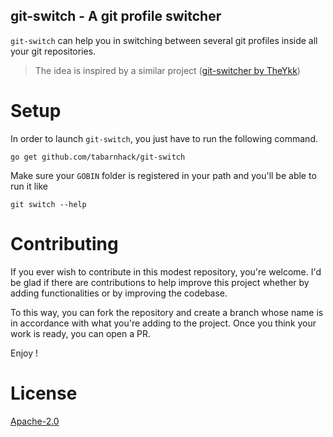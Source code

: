 git-switch - A git profile switcher
----

`git-switch` can help you in switching between several git profiles inside all your
git repositories.

> The idea is inspired by a similar project ([git-switcher by TheYkk](https://github.com/TheYkk/git-switcher))

# Setup

In order to launch `git-switch`, you just have to run the following command.

```
go get github.com/tabarnhack/git-switch
```

Make sure your `GOBIN` folder is registered in your path and you'll be able to run
it like
```
git switch --help
```

# Contributing

If you ever wish to contribute in this modest repository, you're welcome. I'd be glad
if there are contributions to help improve this project whether by adding functionalities
or by improving the codebase.

To this way, you can fork the repository and create a branch whose name is in accordance
with what you're adding to the project. Once you think your work is ready, you can open
a PR.

Enjoy !

# License

[Apache-2.0](LICENSE)